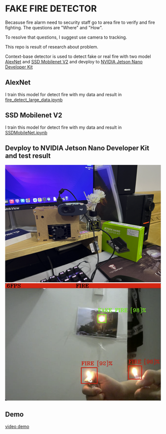 # FAKE FIRE DETECTOR

Becasuse fire alarm need to security staff go to area fire to verify and fire fighting. The questions are "Where" and "How".

To resolve that questions, I suggest use camera to tracking.

This repo is result of research about problem.

Context-base detector is used to detect fake or real fire with two model [AlexNet](https://en.wikipedia.org/wiki/AlexNet) and [SSD Mobilenet V2](https://ai.googleblog.com/2018/04/mobilenetv2-next-generation-of-on.html) and devploy to [NVIDIA Jetson Nano Developer Kit](https://developer.nvidia.com/embedded/jetson-nano-developer-kit)

## AlexNet

I train this model for detect fire with my data and result in [fire_detect_large_data.ipynb](src/fire_detect_large_data.ipynb)

## SSD Mobilenet V2

I train this model for detect fire with my data and result in [SSDMobileNet.ipynb](src/SSDMobileNet.ipynb)

## Devploy to NVIDIA Jetson Nano Developer Kit and test result

![board](img/board.png) ![test](img/test.png)

## Demo

[video demo](img/result_final.mp4)

